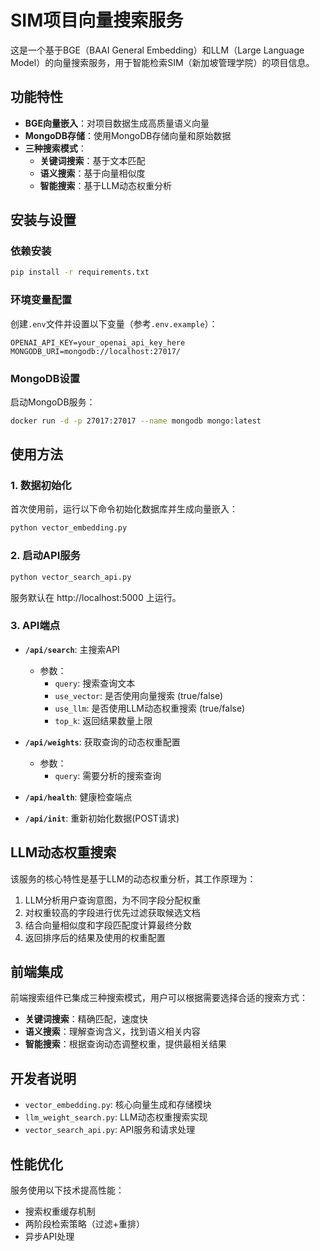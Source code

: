 # SIM项目向量搜索服务

这是一个基于BGE（BAAI General Embedding）和LLM（Large Language Model）的向量搜索服务，用于智能检索SIM（新加坡管理学院）的项目信息。

## 功能特性

- **BGE向量嵌入**：对项目数据生成高质量语义向量
- **MongoDB存储**：使用MongoDB存储向量和原始数据
- **三种搜索模式**：
  - **关键词搜索**：基于文本匹配
  - **语义搜索**：基于向量相似度
  - **智能搜索**：基于LLM动态权重分析

## 安装与设置

### 依赖安装

```bash
pip install -r requirements.txt
```

### 环境变量配置

创建`.env`文件并设置以下变量（参考`.env.example`）：

```
OPENAI_API_KEY=your_openai_api_key_here
MONGODB_URI=mongodb://localhost:27017/
```

### MongoDB设置

启动MongoDB服务：

```bash
docker run -d -p 27017:27017 --name mongodb mongo:latest
```

## 使用方法

### 1. 数据初始化

首次使用前，运行以下命令初始化数据库并生成向量嵌入：

```bash
python vector_embedding.py
```

### 2. 启动API服务

```bash
python vector_search_api.py
```

服务默认在 http://localhost:5000 上运行。

### 3. API端点

- **`/api/search`**: 主搜索API
  - 参数：
    - `query`: 搜索查询文本
    - `use_vector`: 是否使用向量搜索 (true/false)
    - `use_llm`: 是否使用LLM动态权重搜索 (true/false)
    - `top_k`: 返回结果数量上限

- **`/api/weights`**: 获取查询的动态权重配置
  - 参数：
    - `query`: 需要分析的搜索查询

- **`/api/health`**: 健康检查端点

- **`/api/init`**: 重新初始化数据(POST请求)

## LLM动态权重搜索

该服务的核心特性是基于LLM的动态权重分析，其工作原理为：

1. LLM分析用户查询意图，为不同字段分配权重
2. 对权重较高的字段进行优先过滤获取候选文档
3. 结合向量相似度和字段匹配度计算最终分数
4. 返回排序后的结果及使用的权重配置

## 前端集成

前端搜索组件已集成三种搜索模式，用户可以根据需要选择合适的搜索方式：

- **关键词搜索**：精确匹配，速度快
- **语义搜索**：理解查询含义，找到语义相关内容
- **智能搜索**：根据查询动态调整权重，提供最相关结果

## 开发者说明

- `vector_embedding.py`: 核心向量生成和存储模块
- `llm_weight_search.py`: LLM动态权重搜索实现
- `vector_search_api.py`: API服务和请求处理

## 性能优化

服务使用以下技术提高性能：

- 搜索权重缓存机制
- 两阶段检索策略（过滤+重排）
- 异步API处理 